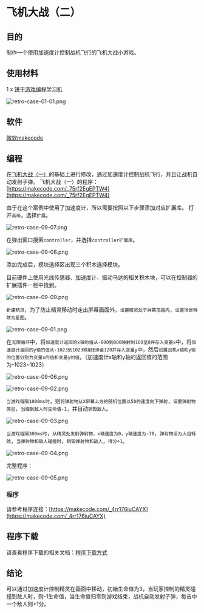 ﻿# 飞机大战（二）

## 目的

制作一个使用加速度计控制战机飞行的飞机大战小游戏。

## 使用材料

1 x [饼干游戏编程学习机](https://item.taobao.com/item.htm?spm=a1z10.5-c-s.w4002-18602834185.82.51a95ccfE1IJt1&id=644090757603)

![retro-case-01-01.png](https://wiki-media-ef.oss-cn-hongkong.aliyuncs.com//images/retro-case-01-01.png)

## 软件

[微软makecode](https://arcade.makecode.com/)

## 编程

在[飞机大战（一）](https://www.yuque.com/elecfreaks-learn/retro/bm01di)的基础上进行修改，通过加速度计控制战机飞行，并且让战机自动发射子弹。
飞机大战（一）的程序：[https://makecode.com/_75rf2EgEPTW4](https://makecode.com/_75rf2EgEPTW4)

由于在这个案例中使用了加速度计，所以需要按照以下步骤添加对应扩展库。
打开`高级`，选择`扩展`。

![retro-case-09-07.png](https://wiki-media-ef.oss-cn-hongkong.aliyuncs.com//images/retro-case-09-07.png)

在弹出窗口搜索`controller`，并选择`controller扩展库`。

![retro-case-09-08.png](https://wiki-media-ef.oss-cn-hongkong.aliyuncs.com//images/retro-case-09-08.png)

添加完成后，模块选择区出现三个积木选择模块。

目前硬件上使用光线传感器、加速度计、振动马达的相关积木块，可以在控制器的扩展插件一栏中找到。

![retro-case-09-09.png](https://wiki-media-ef.oss-cn-hongkong.aliyuncs.com//images/retro-case-09-09.png)

`新建精灵`，为了防止精灵移动时走出屏幕画面外，`设置精灵处于屏幕范围内`，`设置场景特效为星图`。

![retro-case-09-01.png](https://wiki-media-ef.oss-cn-hongkong.aliyuncs.com//images/retro-case-09-01.png)

在`无限循环`中，将`加速度计返回的x轴的值从-800到800映射到160至0并存入变量x`中，将`加速度计返回的y轴的值从-1023到1023映射到0至120并存入变量y`中，然后`设置战机x轴和y轴的位置分别为变量x的值和变量y的值`。（加速度计x轴和y轴的返回值的范围为-1023~1023）

![retro-case-09-06.png](https://wiki-media-ef.oss-cn-hongkong.aliyuncs.com//images/retro-case-09-06.png)

![retro-case-09-02.png](https://wiki-media-ef.oss-cn-hongkong.aliyuncs.com//images/retro-case-09-02.png)

`当游戏每隔1000ms时`，则`将弹射物从X屏幕上方的随机位置以50的速度向下弹射`，`设置弹射物类型`，`当碰到敌人时生命值-1`，并自动`销毁敌人`。

![retro-case-09-03.png](https://wiki-media-ef.oss-cn-hongkong.aliyuncs.com//images/retro-case-09-03.png)

`当游戏每隔300ms时`，`从精灵处发射弹射物，x轴速度为0，y轴速度为-70`，`弹射物设为火焰特效`，`当弹射物和敌人碰撞时`，`销毁弹射物和敌人`，`得分+1`。

![retro-case-09-04.png](https://wiki-media-ef.oss-cn-hongkong.aliyuncs.com//images/retro-case-09-04.png)

完整程序：

![retro-case-09-05.png](https://wiki-media-ef.oss-cn-hongkong.aliyuncs.com//images/retro-case-09-05.png)

### 程序

请参考程序连接：[https://makecode.com/_4rr176iuCAYX](https://makecode.com/_4rr176iuCAYX)

## 程序下载

请查看程序下载的相关文档：[程序下载方式](https://www.yuque.com/elecfreaks-learn/retro/wxo25w)

## 结论

可以通过加速度计控制精灵在画面中移动，初始生命值为3，当玩家控制的精灵碰撞到敌人时，则-1生命值，当生命值归零则游戏结束，战机自动发射子弹，每击中一个敌人则+1分。
